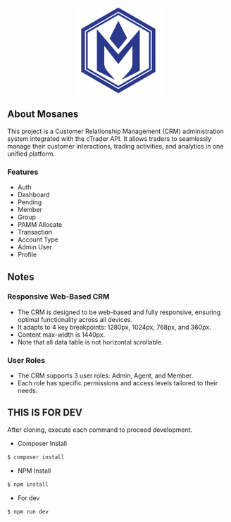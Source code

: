 <p align="center"><a href="https://laravel.com" target="_blank"><img src="/public/img/mosane-logo.svg" width="200" alt="Laravel Logo"></a></p>

## About Mosanes

This project is a Customer Relationship Management (CRM) administration system integrated with the cTrader API. It allows traders to seamlessly manage their customer interactions, trading activities, and analytics in one unified platform.

### Features
- Auth
- Dashboard
- Pending
- Member
- Group
- PAMM Allocate
- Transaction
- Account Type
- Admin User
- Profile

## Notes

### Responsive Web-Based CRM
- The CRM is designed to be web-based and fully responsive, ensuring optimal functionality across all devices.
- It adapts to 4 key breakpoints: 1280px, 1024px, 768px, and 360px.
- Content max-width is 1440px.
- Note that all data table is not horizontal scrollable.

### User Roles
- The CRM supports 3 user roles: Admin, Agent, and Member.
- Each role has specific permissions and access levels tailored to their needs.

## THIS IS FOR DEV

After cloning, execute each command to proceed development.

- Composer Install

```bash
$ composer install
```

- NPM Install
```bash
$ npm install
```

- For dev
```bash
$ npm run dev
```
